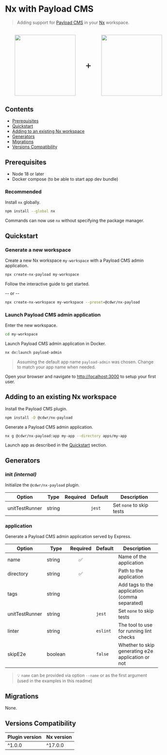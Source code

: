 # Nx with Payload CMS <!-- omit in toc -->

> Adding support for [Payload CMS](https://payloadcms.com) in your [Nx](https://nx.dev) workspace.

<div style="display:flex; flex-direction:row; align-items:center; margin:2rem;">
  <picture>
    <img src="https://raw.githubusercontent.com/nrwl/nx/master/images/nx-logo.png" height="200" />
  </picture>
  <span style="font-size:2rem; margin:2rem;">+</span>
  <picture>
    <img src="https://avatars.githubusercontent.com/u/62968818?s=200&v=4" height="200" />
  </picture>
</div>

## Contents <!-- omit in toc -->

- [Prerequisites](#prerequisites)
- [Quickstart](#quickstart)
- [Adding to an existing Nx workspace](#adding-to-an-existing-nx-workspace)
- [Generators](#generators)
- [Migrations](#migrations)
- [Versions Compatibility](#versions-compatibility)

## Prerequisites

- Node 18 or later
- Docker compose (to be able to start app dev bundle)

### Recommended <!-- omit in toc -->

Install `nx` globally.

```sh
npm install --global nx
```

Commands can now use `nx` without specifying the package manager.

## Quickstart

### Generate a new workspace <!-- omit in toc -->

Create a new Nx workspace `my-workspace` with a Payload CMS admin application.

```sh
npx create-nx-payload my-workspace
```

Follow the interactive guide to get started.

-- or --

```sh
npx create-nx-workspace my-workspace --preset=@cdwr/nx-payload
```

### Launch Payload CMS admin application <!-- omit in toc -->

Enter the new workspace.

```sh
cd my-workspace
```

Launch Payload CMS admin application in Docker.

```sh
nx dx:launch payload-admin
```

> Assuming the default app name `payload-admin` was chosen. Change to match your app name when needed.

Open your browser and navigate to <http://localhost:3000> to setup your first user.

## Adding to an existing Nx workspace

Install the Payload CMS plugin.

```sh
npm install -D @cdwr/nx-payload
```

Generate a Payload CMS admin application.

```sh
nx g @cdwr/nx-payload:app my-app --directory apps/my-app
```

Launch app as described in the [Quickstart](#quickstart) section.

## Generators

### init _(internal)_ <!-- omit in toc -->

Initialize the `@cdwr/nx-payload` plugin.

| Option         | Type   | Required | Default | Description              |
| -------------- | ------ | -------- | ------- | ------------------------ |
| unitTestRunner | string |          | `jest`  | Set `none` to skip tests |

### application <!-- omit in toc -->

Generate a Payload CMS admin application served by Express.

| Option         | Type    | Required | Default  | Description                                       |
| -------------- | ------- | :------: | -------- | ------------------------------------------------- |
| name           | string  |    ✅    |          | Name of the application                           |
| directory      | string  |    ✅    |          | Path to the application                           |
| tags           | string  |          |          | Add tags to the application (comma separated)     |
| unitTestRunner | string  |          | `jest`   | Set `none` to skip tests                          |
| linter         | string  |          | `eslint` | The tool to use for running lint checks           |
| skipE2e        | boolean |          | `false`  | Whether to skip generating e2e application or not |

> 💡 `name` can be provided via option `--name` or as the first argument (used in the examples in this readme)

## Migrations

None.

## Versions Compatibility

| Plugin version | Nx version |
| -------------- | ---------- |
| ^1.0.0         | ^17.0.0    |
